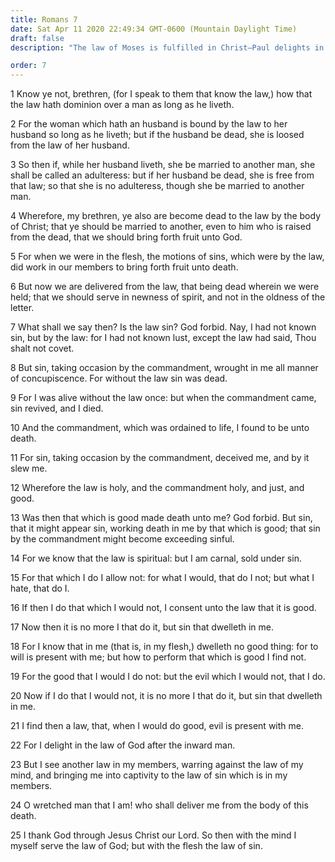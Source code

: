 ```yaml
---
title: Romans 7
date: Sat Apr 11 2020 22:49:34 GMT-0600 (Mountain Daylight Time)
draft: false
description: "The law of Moses is fulfilled in Christ—Paul delights in the law of God after the inward man."

order: 7
---
```

    
1 Know ye not, brethren, (for I speak to them that know the law,) how that the law hath dominion over a man as long as he liveth.

2 For the woman which hath an husband is bound by the law to her husband so long as he liveth; but if the husband be dead, she is loosed from the law of her husband.

3 So then if, while her husband liveth, she be married to another man, she shall be called an adulteress: but if her husband be dead, she is free from that law; so that she is no adulteress, though she be married to another man.

4 Wherefore, my brethren, ye also are become dead to the law by the body of Christ; that ye should be married to another, even to him who is raised from the dead, that we should bring forth fruit unto God.

5 For when we were in the flesh, the motions of sins, which were by the law, did work in our members to bring forth fruit unto death.

6 But now we are delivered from the law, that being dead wherein we were held; that we should serve in newness of spirit, and not in the oldness of the letter.

7 What shall we say then? Is the law sin? God forbid. Nay, I had not known sin, but by the law: for I had not known lust, except the law had said, Thou shalt not covet.

8 But sin, taking occasion by the commandment, wrought in me all manner of concupiscence. For without the law sin was dead.

9 For I was alive without the law once: but when the commandment came, sin revived, and I died.

10 And the commandment, which was ordained to life, I found to be unto death.

11 For sin, taking occasion by the commandment, deceived me, and by it slew me.

12 Wherefore the law is holy, and the commandment holy, and just, and good.

13 Was then that which is good made death unto me? God forbid. But sin, that it might appear sin, working death in me by that which is good; that sin by the commandment might become exceeding sinful.

14 For we know that the law is spiritual: but I am carnal, sold under sin.

15 For that which I do I allow not: for what I would, that do I not; but what I hate, that do I.

16 If then I do that which I would not, I consent unto the law that it is good.

17 Now then it is no more I that do it, but sin that dwelleth in me.

18 For I know that in me (that is, in my flesh,) dwelleth no good thing: for to will is present with me; but how to perform that which is good I find not.

19 For the good that I would I do not: but the evil which I would not, that I do.

20 Now if I do that I would not, it is no more I that do it, but sin that dwelleth in me.

21 I find then a law, that, when I would do good, evil is present with me.

22 For I delight in the law of God after the inward man.

23 But I see another law in my members, warring against the law of my mind, and bringing me into captivity to the law of sin which is in my members.

24 O wretched man that I am! who shall deliver me from the body of this death.

25 I thank God through Jesus Christ our Lord. So then with the mind I myself serve the law of God; but with the flesh the law of sin.

